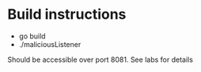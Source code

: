 # Build instructions
- go build
- ./maliciousListener

Should be accessible over port 8081. See labs for details

